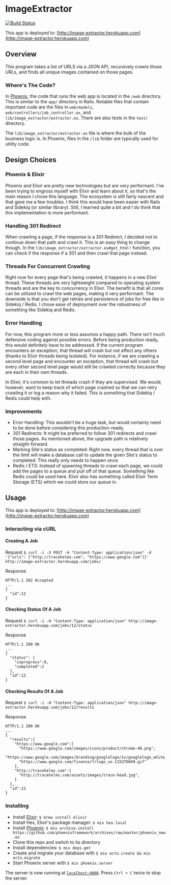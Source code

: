 # ImageExtractor
[![Build Status](https://semaphoreci.com/api/v1/tracehelms/image_extractor/branches/master/badge.svg)](https://semaphoreci.com/tracehelms/image_extractor)

This app is deployed to: [http://image-extractor.herokuapp.com](http://image-extractor.herokuapp.com)

## Overview
This program takes a list of URLS via a JSON API, recursively crawls those URLs, and finds all unique images contained on those pages.

### Where's The Code?
In [Phoenix](http://www.phoenixframework.org), the code that runs the web app is located in the `/web` directory. This is similar to the `app/` directory in Rails. Notable files that contain important code are the files in `web/models`, `web/controllers/job_controller.ex`, and `lib/image_extractor/extractor.ex`. There are also tests in the `test/` directory.

The `lib/image_extractor/extractor.ex` file is where the bulk of the business logic is. In Phoenix, files in the `/lib` folder are typically used for utility code.

## Design Choices
### Phoenix & Elixir
Phoenix and Elixir are pretty new technologies but are very performant. I've been trying to engross myself with Elixir and learn about it, so that's the main reason I chose this language. The ecosystem is still fairly nascent and that gave me a few troubles. I think this would have been easier with Rails and Sidekiq (or similar library). Still, I learned quite a bit and I do think that this implementation is more performant.

### Handling 301 Redirect
When crawling a page, if the response is a 301 Redirect, I decided not to continue down that path and crawl it. This is an easy thing to change though. In the `lib/image_extractor/extractor.ex#get_html!` function, you can check if the response if a 301 and then crawl that page instead.

### Threads For Concurrent Crawling
Right now for every page that's being crawled, it happens in a new Elixir thread. These threads are very lightweight compared to operating system threads and are the key to concurrency in Elixir. The benefit is that all cores can be utilized to crawl the web pages, making it very performant. The downside is that you don't get retries and persistence of jobs for free like in Sidekiq / Redis. I chose ease of deployment over the robustness of something like Sidekiq and Redis.

### Error Handling
For now, this program more or less assumes a happy path. There isn't much defensive coding against possible errors. Before being production ready, this would definitely have to be addressed. If the current program encounters an exception, that thread will crash but not affect any others (thanks to Elixir threads being isolated). For instance, if we are crawling a second level page and encounter an exception, that thread will crash but every other second level page would still be crawled correctly because they are each in their own threads.

In Elixir, it's common to let threads crash if they are supervised. We would, however, want to keep track of which page crashed so that we can retry crawling it or log a reason why it failed. This is something that Sidekiq / Redis could help with.

### Improvements
- Error Handling: This wouldn't be a huge task, but would certainly need to be done before considering this production-ready.
- 301 Redirects: It might be preferred to follow 301 redirects and crawl those pages. As mentioned above, the upgrade path is relatively straight-forward.
- Marking Site's status as completed: Right now, every thread that is over the limit will make a database call to update the given Site's status to completed. This really only needs to happen once.
- Redis / ETS: Instead of spawning threads to crawl each page, we could add the pages to a queue and pull off of that queue. Something like Redis could be used here. Elixir also has something called Elixir Term Storage (ETS) which we could store our queue in.

## Usage
This app is deployed to: [http://image-extractor.herokuapp.com](http://image-extractor.herokuapp.com)

### Interacting via cURL
#### Creating A Job
Request
`$ curl -i -X POST -H "Content-Type: application/json" -d '{"urls": ["http://tracehelms.com", "https://www.google.com"]}' http://image-extractor.herokuapp.com/jobs/`

Response
```
HTTP/1.1 202 Accepted
...
{
  "id":12
}
```

#### Checking Status Of A Job
Request
`$ curl -i -H "Content-Type: application/json" http://image-extractor.herokuapp.com/jobs/12/status`

Response
```
HTTP/1.1 200 OK
...
{
  "status": {
    "inprogress":0,
    "completed":2
  },
  "id":12
}
```

#### Checking Results Of A Job
Request
`$ curl -i -H "Content-Type: application/json" http://image-extractor.herokuapp.com/jobs/12/results`

Response
```
HTTP/1.1 200 OK
...
{
  "results":{
    "https://www.google.com":[
      "https://www.google.com/images/icons/product/chrome-48.png",
      "https://www.google.com/images/branding/googlelogo/1x/googlelogo_white_background_color_272x92dp.png",
      "https://www.google.com/finance/f/logo_us-115376669.gif"
    ],
    "http://tracehelms.com":[
      "http://tracehelms.com/assets/images/trace-head.jpg",
    ]
  },
  "id":12
}
```

### Installing
- Install [Elixir](http://elixir-lang.org): `$ brew install elixir`
- Install Hex, Elixir's package manager: `$ mix hex.local`
- Install [Phoenix](http://www.phoenixframework.org/docs/installation): `$ mix archive.install https://github.com/phoenixframework/archives/raw/master/phoenix_new.ez`
- Clone this repo and switch to its directory
- Install dependencies: `$ mix deps.get`
- Create and migrate your database with `$ mix ecto.create && mix ecto.migrate`
- Start Phoenix server with `$ mix phoenix.server`

The server is now running at [`localhost:4000`](http://localhost:4000). Press `Ctrl + C` twice to stop the server.
